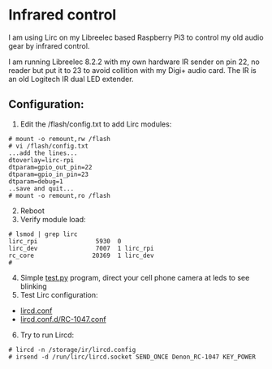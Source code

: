 Infrared control
================

I am using Lirc on my Libreelec based Raspberry Pi3 to control my old audio gear by infrared control.

I am running Libreelec 8.2.2 with my own hardware IR sender on pin 22, no reader but put it to 23 to avoid collition with my Digi+ audio card. The IR is an old Logitech IR dual LED extender.

Configuration:
--------------
1. Edit the /flash/config.txt to add Lirc modules:
  ```
  # mount -o remount,rw /flash
  # vi /flash/config.txt
  ...add the lines...
  dtoverlay=lirc-rpi
  dtparam=gpio_out_pin=22
  dtparam=gpio_in_pin=23
  dtparam=debug=1
  ..save and quit...
  # mount -o remount,ro /flash
  ```
2. Reboot
3. Verify module load:
  ```
  # lsmod | grep lirc
  lirc_rpi                5930  0
  lirc_dev                7007  1 lirc_rpi
  rc_core                20369  1 lirc_dev
  #
  ```
4. Simple [test.py](infrared/ir/test.py) program, direct your cell phone camera at leds to see blinking
5. Test Lirc configuration:
  - [lircd.conf](infrared/ir/lircd.conf)
  - [lircd.conf.d/RC-1047.conf](infrared/ir/lircd.conf.d/RC-1047.conf)
6. Try to run Lircd:
  ```
  # lircd -n /storage/ir/lircd.config
  # irsend -d /run/lirc/lircd.socket SEND_ONCE Denon_RC-1047 KEY_POWER
  ```

